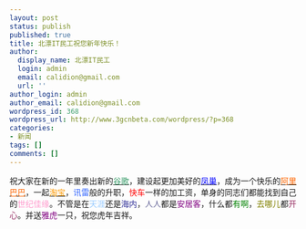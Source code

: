 ```yaml
---
layout: post
status: publish
published: true
title: 北漂IT民工祝您新年快乐！
author:
  display_name: 北漂IT民工
  login: admin
  email: calidion@gmail.com
  url: ''
author_login: admin
author_email: calidion@gmail.com
wordpress_id: 368
wordpress_url: http://www.3gcnbeta.com/wordpress/?p=368
categories:
- 新闻
tags: []
comments: []
---
```

<p>祝大家在新的一年里奏出新的<a href="http://www.google.com" target="_blank"><span style="color: #339966;">谷歌</span></a>，建设起更加美好的<a href="http://baike.baidu.com/view/1952662.htm" target="_blank"><span style="color: #0000ff;">凤巢</span></a>，成为一个快乐的<a href="http://www.google.com/aclk?sa=L&amp;ai=CrqPJxHN2S6v2Ipiy7APV-ricBMrXyJsBitOs3g-OgIiCAQgAEAFQ5LSHxv3_____AWCdudaBuAXIAQGpAl40VwhipYM-qgQZT9DFO2kVc_XDL6ZLR_wz_ZHN-84wsq4Row&amp;sig=AGiWqtxs26o6Mc06cUhDrLzqkXzfC-oP_Q&amp;q=http://view.china.alibaba.com/cms/promotion/bd/branding.html%3Fcosite%3Dgooglejjbranding%26location%3Dkw_branding0120_%25B0%25A2%25C0%25EF%25B0%25CD%25B0%25CD"><span style="color: #ff6600;">阿里巴巴</span></a>，一起<a href="http://www.taobao.com" target="_blank"><span style="color: #ff9900;">淘宝</span></a>，<span style="color: #3366ff;">讯雷</span>般的升职，<span style="color: #ff0000;">快车</span>一样的加工资，单身的同志们都能找到自己的<span style="color: #ff99cc;">世纪佳缘</span>。不管是在<span style="color: #99ccff;">天涯</span>还是<span style="color: #99ccff;"><span style="color: #333399;">海</span><span style="color: #333399;">内</span></span>，<span style="color: #666699;">人人</span>都是<span style="color: #800080;">安居客</span>，什么都<span style="color: #008000;">有啊</span>，<span style="color: #808000;">去哪儿</span>都<span style="color: #993366;">开心</span>。并送<span style="color: #800080;">雅虎</span>一只，祝您虎年吉祥。</p>
